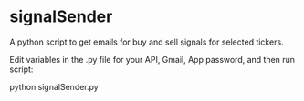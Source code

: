 # signalSender


A python script to get emails for buy and sell signals for selected tickers.


Edit variables in the .py file for your API, Gmail, App password, and then run script:

python signalSender.py
